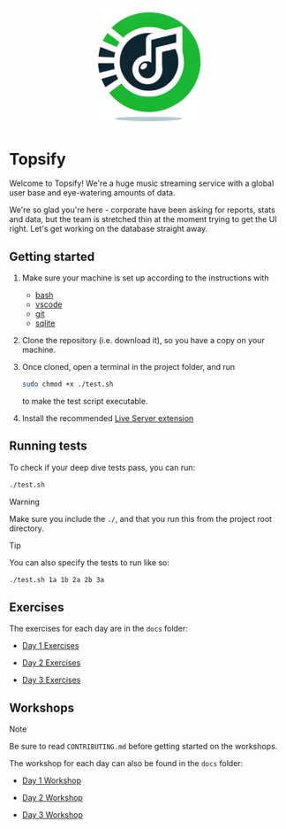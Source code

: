 <p align="center">
  <img width="200px" src="./web/img/logo.png" alt="Topsify logo"/>
</p>

# Topsify

Welcome to Topsify! We're a huge music streaming service with a global user base
and eye-watering amounts of data.

We're so glad you're here - corporate have been asking for reports, stats and
data, but the team is stretched thin at the moment trying to get the UI right.
Let's get working on the database straight away.

## Getting started

1. Make sure your machine is set up according to the instructions with

   - [bash](https://tech-docs.corndel.com/bash/)
   - [vscode](https://tech-docs.corndel.com/vscode/)
   - [git](https://tech-docs.corndel.com/git/)
   - [sqlite](https://tech-docs.corndel.com/sql/installation-linux.html)

1. Clone the repository (i.e. download it), so you have a copy on your machine.

1. Once cloned, open a terminal in the project folder, and run

   ```bash
   sudo chmod +x ./test.sh
   ```

   to make the test script executable.

1. Install the recommended
   [Live Server extension](vscode:extension/ritwickdey.LiveServer)

## Running tests

To check if your deep dive tests pass, you can run:

```bash
./test.sh
```

> [!WARNING]
>
> Make sure you include the `./`, and that you run this from the project root
> directory.

> [!TIP]
>
> You can also specify the tests to run like so:
>
> ```bash
> ./test.sh 1a 1b 2a 2b 3a
> ```

## Exercises

The exercises for each day are in the `docs` folder:

- [Day 1 Exercises](./docs/day-1-exercises.md)

- [Day 2 Exercises](./docs/day-2-exercises.md)

- [Day 3 Exercises](./docs/day-3-exercises.md)

## Workshops

> [!NOTE]
>
> Be sure to read `CONTRIBUTING.md` before getting started on the workshops.

The workshop for each day can also be found in the `docs` folder:

- [Day 1 Workshop](./docs/day-1-workshop.md)

- [Day 2 Workshop](./docs/day-2-workshop.md)

- [Day 3 Workshop](./docs/day-3-workshop.md)
